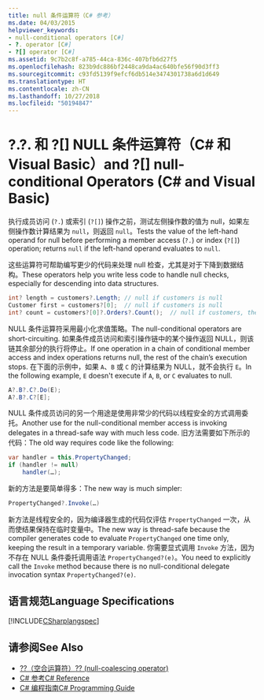 ```yaml
---
title: null 条件运算符（C# 参考）
ms.date: 04/03/2015
helpviewer_keywords:
- null-conditional operators [C#]
- ?. operator [C#]
- ?[] operator [C#]
ms.assetid: 9c7b2c8f-a785-44ca-836c-407bfb6d27f5
ms.openlocfilehash: 823b9dc886bf2448ca9da4ac640bfe56f90d3ff3
ms.sourcegitcommit: c93fd5139f9efcf6db514e3474301738a6d1d649
ms.translationtype: HT
ms.contentlocale: zh-CN
ms.lasthandoff: 10/27/2018
ms.locfileid: "50194847"
---
```

# <a name="-and--null-conditional-operators-c-and-visual-basic"></a><span data-ttu-id="aec80-102">?.</span><span class="sxs-lookup"><span data-stu-id="aec80-102">?.</span></span> <span data-ttu-id="aec80-103">和 ?[] NULL 条件运算符（C# 和 Visual Basic）</span><span class="sxs-lookup"><span data-stu-id="aec80-103">and ?[] null-conditional Operators (C# and Visual Basic)</span></span>
<span data-ttu-id="aec80-104">执行成员访问 (`?.`) 或索引 (`?[]`) 操作之前，测试左侧操作数的值为 null，如果左侧操作数计算结果为 `null`，则返回 `null`。</span><span class="sxs-lookup"><span data-stu-id="aec80-104">Tests the value of the left-hand operand for null before performing a member access (`?.`) or index (`?[]`) operation; returns `null` if the left-hand operand evaluates to `null`.</span></span> 

<span data-ttu-id="aec80-105">这些运算符可帮助编写更少的代码来处理 null 检查，尤其是对于下降到数据结构。</span><span class="sxs-lookup"><span data-stu-id="aec80-105">These operators help you write less code to handle null checks, especially for descending into data structures.</span></span>  
  
```csharp  
int? length = customers?.Length; // null if customers is null   
Customer first = customers?[0];  // null if customers is null  
int? count = customers?[0]?.Orders?.Count();  // null if customers, the first customer, or Orders is null  
```  
  
 <span data-ttu-id="aec80-106">NULL 条件运算符采用最小化求值策略。</span><span class="sxs-lookup"><span data-stu-id="aec80-106">The null-conditional operators are short-circuiting.</span></span>  <span data-ttu-id="aec80-107">如果条件成员访问和索引操作链中的某个操作返回 NULL，则该链其余部分的执行将停止。</span><span class="sxs-lookup"><span data-stu-id="aec80-107">If one operation in a chain of conditional member access and index operations returns null, the rest of the chain’s execution stops.</span></span>  <span data-ttu-id="aec80-108">在下面的示例中，如果 `A`、`B` 或 `C` 的计算结果为 NULL，就不会执行 `E`。</span><span class="sxs-lookup"><span data-stu-id="aec80-108">In the following example, `E` doesn't execute if `A`, `B`, or `C` evaluates to null.</span></span>
  
```csharp
A?.B?.C?.Do(E);
A?.B?.C?[E];
```

 <span data-ttu-id="aec80-109">NULL 条件成员访问的另一个用途是使用非常少的代码以线程安全的方式调用委托。</span><span class="sxs-lookup"><span data-stu-id="aec80-109">Another use for the null-conditional member access is invoking delegates in a thread-safe way with much less code.</span></span>  <span data-ttu-id="aec80-110">旧方法需要如下所示的代码：</span><span class="sxs-lookup"><span data-stu-id="aec80-110">The old way requires code like the following:</span></span>  
  
```csharp  
var handler = this.PropertyChanged;  
if (handler != null)  
    handler(…);
```  
  
  
 <span data-ttu-id="aec80-111">新的方法是要简单得多：</span><span class="sxs-lookup"><span data-stu-id="aec80-111">The new way is much simpler:</span></span>  
  
```csharp
PropertyChanged?.Invoke(…)  
```  

 <span data-ttu-id="aec80-112">新方法是线程安全的，因为编译器生成的代码仅评估 `PropertyChanged` 一次，从而使结果保持在临时变量中。</span><span class="sxs-lookup"><span data-stu-id="aec80-112">The new way is thread-safe because the compiler generates code to evaluate `PropertyChanged` one time only, keeping the result in a temporary variable.</span></span> <span data-ttu-id="aec80-113">你需要显式调用 `Invoke` 方法，因为不存在 NULL 条件委托调用语法 `PropertyChanged?(e)`。</span><span class="sxs-lookup"><span data-stu-id="aec80-113">You need to explicitly call the `Invoke` method because there is no null-conditional delegate invocation syntax `PropertyChanged?(e)`.</span></span>  
  
## <a name="language-specifications"></a><span data-ttu-id="aec80-114">语言规范</span><span class="sxs-lookup"><span data-stu-id="aec80-114">Language Specifications</span></span>  
 [!INCLUDE[CSharplangspec](~/includes/csharplangspec-md.md)]  
  
## <a name="see-also"></a><span data-ttu-id="aec80-115">请参阅</span><span class="sxs-lookup"><span data-stu-id="aec80-115">See Also</span></span>

- [<span data-ttu-id="aec80-116">??（空合运算符）</span><span class="sxs-lookup"><span data-stu-id="aec80-116">?? (null-coalescing operator)</span></span>](null-coalescing-operator.md)  
- [<span data-ttu-id="aec80-117">C# 参考</span><span class="sxs-lookup"><span data-stu-id="aec80-117">C# Reference</span></span>](../../../csharp/language-reference/index.md)  
- [<span data-ttu-id="aec80-118">C# 编程指南</span><span class="sxs-lookup"><span data-stu-id="aec80-118">C# Programming Guide</span></span>](../../../csharp/programming-guide/index.md)  
